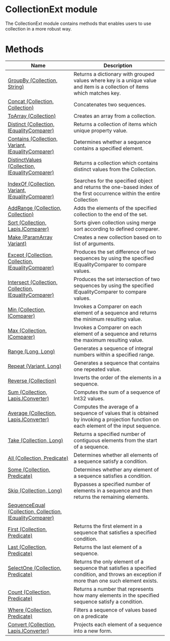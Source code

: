 # CollectionExt module

The CollectionExt module contains methods that enables users to use collection in a more robust way.

# Methods

|Name|Description|
|-|-|
|[GroupBy (Collection, String)](./GroupBy.md)|Returns a dictionary with grouped values where key is a unique value and item is a collection of items which matches key.|
|[Concat (Collection, Collection)](./Concat.md)|Concatenates two sequences.|
|[ToArray (Collection)](./ToArray.md)|Creates an array from a collection.|
|[Distinct (Collection, IEqualityComparer)](./Distinct.md)|Returns a collection of items which unique property value.|
|[Contains (Collection, Variant, IEqualityComparer)](./Contains.md)|Determines whether a sequence contains a specified element.|
|[DistinctValues (Collection, IEqualityComparer)](./DistinctValues.md)|Returns a collection which contains distinct values from the Collection.|
|[IndexOf (Collection, Variant, IEqualityComparer)](./IndexOf.md)|Searches for the specified object and returns the one-based index of the first occurrence within the entire Collection|
|[AddRange (Collection, Collection)](./AddRange.md)|Adds the elements of the specified collection to the end of the set.|
|[Sort (Collection, Lapis.IComparer)](./Sort.md)|Sorts given collection using merge sort according to defined comparer.|
|[Make (ParamArray Variant)](./Make.md)|Creates a new collection based on to list of arguments.|
|[Except (Collection, Collection, IEqualityComparer)](./Except.md)|Produces the set difference of two sequences by using the specified IEqualityComparer to compare values.|
|[Intersect (Collection, Collection, IEqualityComparer)](./Intersect.md)|Produces the set intersection of two sequences by using the specified IEqualityComparer to compare values.|
|[Min (Collection, IComparer)](./Min.md)|Invokes a Comparer on each element of a sequence and returns the minimum resulting value.|
|[Max (Collection, IComparer)](./Max.md)|Invokes a Comparer on each element of a sequence and returns the maximum resulting value.|
|[Range (Long, Long)](./Range.md)|Generates a sequence of integral numbers within a specified range.|
|[Repeat (Variant, Long)](./Repeat.md)|Generates a sequence that contains one repeated value.|
|[Reverse (Collection)](./Reverse.md)|Inverts the order of the elements in a sequence.|
|[Sum (Collection, Lapis.IConverter)](./Sum.md)|Computes the sum of a sequence of Int32 values.|
|[Average (Collection, Lapis.IConverter)](./Average.md)|Computes the average of a sequence of values that is obtained by invoking a projection function on each element of the input sequence.|
|[Take (Collection, Long)](./Take.md)|Returns a specified number of contiguous elements from the start of a sequence.|
|[All (Collection, Predicate)](./All.md)|Determines whether all elements of a sequence satisfy a condition.|
|[Some (Collection, Predicate)](./Some.md)|Determines whether any element of a sequence satisfies a condition.|
|[Skip (Collection, Long)](./Skip.md)|Bypasses a specified number of elements in a sequence and then returns the remaining elements.|
|[SequenceEqual (Collection, Collection, IEqualityComparer)](./SequenceEqual.md)||
|[First (Collection, Predicate)](./First.md)|Returns the first element in a sequence that satisfies a specified condition.|
|[Last (Collection, Predicate)](./Last.md)|Returns the last element of a sequence.|
|[SelectOne (Collection, Predicate)](./SelectOne.md)|Returns the only element of a sequence that satisfies a specified condition, and throws an exception if more than one such element exists.|
|[Count (Collection, Predicate)](./Count.md)|Returns a number that represents how many elements in the specified sequence satisfy a condition.|
|[Where (Collection, Predicate)](./Where.md)|Filters a sequence of values based on a predicate|
|[Convert (Collection, Lapis.IConverter)](./Convert.md)|Projects each element of a sequence into a new form.|
